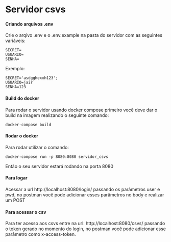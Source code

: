 # Servidor csvs

#### Criando arquivos .env
Crie o arqivo .env e o .env.example na pasta do servidor com as seguintes variáveis:
```
SECRET= 
USUARIO=
SENHA=
```
Exemplo:
```
SECRET='asdgghexxh123';
USUARIO=jair
SENHA=123
```

#### Build do docker
Para rodar o servidor usando docker compose primeiro você deve dar o build na imagem realizando o seguinte comando:
```
docker-compose build
```

#### Rodar o docker
Para rodar utilizar o comando:
```
docker-compose run -p 8080:8080 servidor_csvs
```

Então o seu servidor estará rodando na porta 8080

#### Para logar

Acessar a url http://localhost:8080/login/ passando os parâmetros user e pwd, no postman você pode adicionar
esses parâmetros no body e realizar um POST

#### Para acessar o csv

Para ter acesso aos csvs entre na url: http://localhost:8080/csvs/ passando o token gerado no momento do login,
no postman você pode adicionar esse parâmetro como x-access-token.
